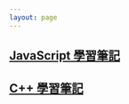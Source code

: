 ```yaml
---
layout: page
---
```


## [JavaScript 學習筆記](https://kevins-organization-14.gitbook.io/javascript/)

## [C++ 學習筆記](https://app.gitbook.com/o/5AQsPM2Gire1OdHFseSp/s/hU6o4rp6EhnOz1EPXGCg/di-yi-zhang-wu-jian-dao-xiang/page-2)